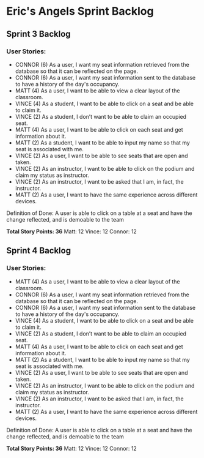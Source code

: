 # Eric's Angels Sprint Backlog
## **Sprint 3 Backlog**

### User Stories:
- CONNOR (6) As a user, I want my seat information retrieved from the database so that it can be reflected on the page.
- CONNOR (6) As a user, I want my seat information sent to the database to have a history of the day's occupancy.
- MATT (4) As a user, I want to be able to view a clear layout of the classroom.
- VINCE (4) As a student, I want to be able to click on a seat and be able to claim it.
- VINCE (2) As a student, I don’t want to be able to claim an occupied seat.
- MATT (4) As a user, I want to be able to click on each seat and get information about it.
- MATT (2) As a student, I want to be able to input my name so that my seat is associated with me.
- VINCE (2) As a user, I want to be able to see seats that are open and taken.
- VINCE (2) As an instructor,  I want to be able to click on the podium and claim my status as instructor.
- VINCE (2) As an instructor, I want to be asked that I am, in fact, the instructor.
- MATT (2) As a user, I want to have the same experience across different devices.

Definition of Done:
A user is able to click on a table at a seat and have the change reflected, and is
demoable to the team

**Total Story Points: 36**
Matt: 12
Vince: 12
Connor: 12

## **Sprint 4 Backlog**

### User Stories:
- MATT (4) As a user, I want to be able to view a clear layout of the classroom.
- CONNOR (6) As a user, I want my seat information retrieved from the database so that it can be reflected on the page.
- CONNOR (6) As a user, I want my seat information sent to the database to have a history of the day's occupancy.
- VINCE (4) As a student, I want to be able to click on a seat and be able to claim it.
- VINCE (2) As a student, I don’t want to be able to claim an occupied seat.
- MATT (4) As a user, I want to be able to click on each seat and get information about it.
- MATT (2) As a student, I want to be able to input my name so that my seat is associated with me.
- VINCE (2) As a user, I want to be able to see seats that are open and taken.
- VINCE (2) As an instructor,  I want to be able to click on the podium and claim my status as instructor.
- VINCE (2) As an instructor, I want to be asked that I am, in fact, the instructor.
- MATT (2) As a user, I want to have the same experience across different devices.

Definition of Done:
A user is able to click on a table at a seat and have the change reflected, and is
demoable to the team

**Total Story Points: 36**
Matt: 12
Vince: 12
Connor: 12
